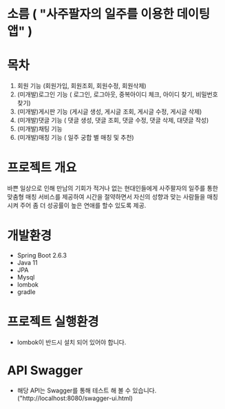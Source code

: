 # 소름 ( "사주팔자의 일주를 이용한 데이팅앱" )

# 목차
   1. 회원 기능 (회원가입, 회원조회, 회원수정, 회원삭제)
   2. (미개발)로그인 기능 ( 로그인, 로그아웃, 중복아이디 체크, 아이디 찾기, 비밀번호 찾기)<br>
   3. (미개발)게시판 기능 (게시글 생성, 게시글 조회, 게시글 수정, 게시글 삭제)<br>
   4. (미개발)댓글 기능 ( 댓글 생성, 댓글 조회, 댓글 수정, 댓글 삭제, 대댓글 작성)<br>
   5. (미개발)채팅 기능 <br>
   6. (미개발)매칭 기능 ( 일주 궁합 별 매칭 및 추천)<br>

# 프로젝트 개요
   바쁜 일상으로 인해 만남의 기회가 적거나 없는 현대인들에게 사주팔자의 일주를 통한 맞춤형 매칭 서비스를 제공하여 
  시간을 절약하면서 자신의 성향과 맞는 사람들을 매칭 시켜 주어 좀 더 성공률이 높은 연애를 할수 있도록 제공.
  
# 개발환경
* Spring Boot 2.6.3
* Java 11
* JPA
* Mysql
* lombok
* gradle

# 프로젝트 실행환경
* lombok이 반드시 설치 되어 있어야 합니다.

# API Swagger

* 해당 API는 Swagger를 통해 테스트 해 볼 수 있습니다. ("http://localhost:8080/swagger-ui.html)

